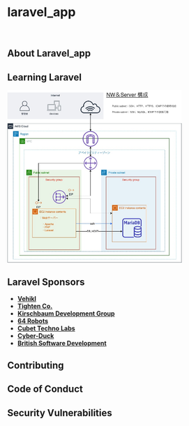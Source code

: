 # laravel_app

<p align="center">
    <a href="http://ec2-35-72-191-104.ap-northeast-1.compute.amazonaws.com/" target="blank">
    <img src="" width="400">       </a>
</p>


## About Laravel_app



## Learning Laravel

<img src="https://github.com/Tatsumi-I/laravel_app/blob/master/aws%E6%A7%8B%E6%88%90%E5%9B%B3.jpg" width="400"> 



## Laravel Sponsors



- **[Vehikl](https://vehikl.com/)**
- **[Tighten Co.](https://tighten.co)**
- **[Kirschbaum Development Group](https://kirschbaumdevelopment.com)**
- **[64 Robots](https://64robots.com)**
- **[Cubet Techno Labs](https://cubettech.com)**
- **[Cyber-Duck](https://cyber-duck.co.uk)**
- **[British Software Development](https://www.britishsoftware.co)**

## Contributing

## Code of Conduct

## Security Vulnerabilities

